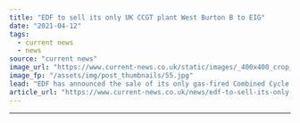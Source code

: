 ```yaml
---
title: "EDF to sell its only UK CCGT plant West Burton B to EIG"
date: "2021-04-12"
tags: 
  - current news
  - news
source: "current news"
image_url: "https://www.current-news.co.uk/static/images/_400x400_crop_center-center/West-Burton-B-2-Credit-EDF.jpg"
image_fp: "/assets/img/post_thumbnails/55.jpg"
lead: "​EDF has announced the sale of its only gas-fired Combined Cycle Gas Turbine (CCGT) power station in the UK, West Burton B."
article_url: "https://www.current-news.co.uk/news/edf-to-sell-its-only-ccgt-plant-in-the-uk-west-burton-b-to-eig?utm_source=rss-feeds&utm_medium=rss&utm_campaign=rss"
---
```


---

